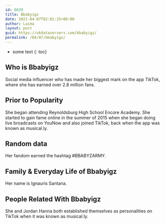 ```yaml
---
id: 6629
title: Bbabyigz
date: 2021-04-07T02:01:15+00:00
author: Laima
layout: post
guid: https://ukdataservers.com/bbabyigz/
permalink: /04/07/bbabyigz/
---
```


* some text
{: toc}


## Who is Bbabyigz
                  
                  
                  
Social media influencer who has made her biggest mark on the app TikTok, where she has earned over 2.8 million fans. 
                  
              
            
              
            
                
                
                
## Prior to Popularity
                  
                  
                  
She began attending Reynoldsburg High School Encore Academy. She started to gain fame online in the summer of 2015 when she began doing live broadcasts on YouNow and also joined TikTok, back when the app was known as musical.ly. 
                  
              
            
              
            
                
                
                
## Random data
                  
                  
                  
Her fandom earned the hashtag #BBABYZARMY. 
                  
              
            
              
            
                
                
                
## Family & Everyday Life of Bbabyigz
                  
                  
                  
Her name is Ignauris Santana.
                  
              
            
              
            
                
                
                
## People Related With Bbabyigz
                  
                  
                  
She and Jordan Hanna both established themselves as personalities on TikTok when it was known as musical.ly. 
                  
              
            
              
            
                
              
            
              
              
            
            
              
            
          
          
          